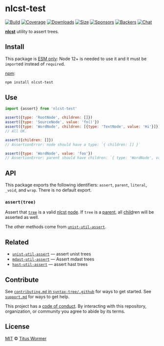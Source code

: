 # nlcst-test

[![Build][build-badge]][build]
[![Coverage][coverage-badge]][coverage]
[![Downloads][downloads-badge]][downloads]
[![Size][size-badge]][size]
[![Sponsors][sponsors-badge]][collective]
[![Backers][backers-badge]][collective]
[![Chat][chat-badge]][chat]

[**nlcst**][nlcst] utility to assert trees.

## Install

This package is [ESM only](https://gist.github.com/sindresorhus/a39789f98801d908bbc7ff3ecc99d99c):
Node 12+ is needed to use it and it must be `import`ed instead of `require`d.

[npm][]:

```sh
npm install nlcst-test
```

## Use

```js
import {assert} from 'nlcst-test'

assert({type: 'RootNode', children: []})
assert({type: 'SourceNode', value: 'fn()'})
assert({type: 'WordNode', children: [{type: 'TextNode', value: 'Hi'}]})
// All OK.

assert({children: []})
// AssertionError: node should have a type: `{ children: [] }`

assert({type: 'WordNode', value: 'foo'})
// AssertionError: parent should have children: `{ type: 'WordNode', value: 'foo' }`
```

## API

This package exports the following identifiers: `assert`, `parent`, `literal`,
`_void`, and `wrap`.
There is no default export.

### `assert(tree)`

Assert that [`tree`][tree] is a valid [nlcst][] [node][].
If `tree` is a [parent][], all [child][]ren will be asserted as well.

The other methods come from [`unist-util-assert`][unist-util-assert].

## Related

*   [`unist-util-assert`](https://github.com/syntax-tree/unist-util-assert)
    — assert unist trees
*   [`mdast-util-assert`](https://github.com/syntax-tree/mdast-util-assert)
    — Assert mdast trees
*   [`hast-util-assert`](https://github.com/syntax-tree/hast-util-assert)
    — assert hast trees

## Contribute

See [`contributing.md` in `syntax-tree/.github`][contributing] for ways to get
started.
See [`support.md`][support] for ways to get help.

This project has a [code of conduct][coc].
By interacting with this repository, organization, or community you agree to
abide by its terms.

## License

[MIT][license] © [Titus Wormer][author]

<!-- Definitions -->

[build-badge]: https://github.com/syntax-tree/nlcst-test/workflows/main/badge.svg

[build]: https://github.com/syntax-tree/nlcst-test/actions

[coverage-badge]: https://img.shields.io/codecov/c/github/syntax-tree/nlcst-test.svg

[coverage]: https://codecov.io/github/syntax-tree/nlcst-test

[downloads-badge]: https://img.shields.io/npm/dm/nlcst-test.svg

[downloads]: https://www.npmjs.com/package/nlcst-test

[size-badge]: https://img.shields.io/bundlephobia/minzip/nlcst-test.svg

[size]: https://bundlephobia.com/result?p=nlcst-test

[sponsors-badge]: https://opencollective.com/unified/sponsors/badge.svg

[backers-badge]: https://opencollective.com/unified/backers/badge.svg

[collective]: https://opencollective.com/unified

[chat-badge]: https://img.shields.io/badge/chat-discussions-success.svg

[chat]: https://github.com/syntax-tree/unist/discussions

[npm]: https://docs.npmjs.com/cli/install

[license]: license

[author]: https://wooorm.com

[contributing]: https://github.com/syntax-tree/.github/blob/HEAD/contributing.md

[support]: https://github.com/syntax-tree/.github/blob/HEAD/support.md

[coc]: https://github.com/syntax-tree/.github/blob/HEAD/code-of-conduct.md

[nlcst]: https://github.com/syntax-tree/nlcst

[unist-util-assert]: https://github.com/syntax-tree/unist-util-assert

[tree]: https://github.com/syntax-tree/unist#tree

[child]: https://github.com/syntax-tree/unist#child

[node]: https://github.com/syntax-tree/nlcst#nodes

[parent]: https://github.com/syntax-tree/nlcst#parent
